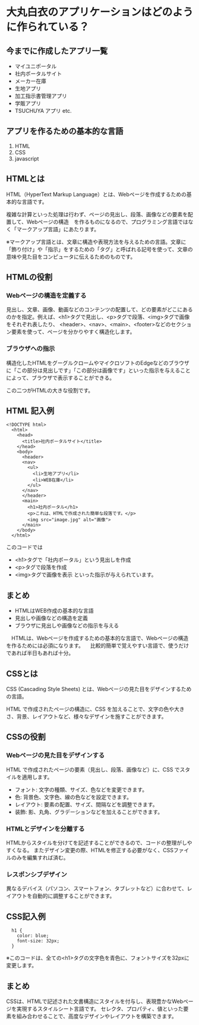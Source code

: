 # 大丸白衣のアプリケーションはどのように作られている？

## 今までに作成したアプリ一覧
- マイユニポータル
- 社内ポータルサイト
- メーカー在庫
- 生地アプリ
- 加工指示書管理アプリ
- 学販アプリ
- TSUCHUYA アプリ
etc.

## アプリを作るための基本的な言語
1. HTML
2. CSS
3. javascript

## HTMLとは
HTML（HyperText Markup Language）とは、Webページを作成するための基本的な言語です。

  複雑な計算といった処理は行わず、ページの見出し、段落、画像などの要素を配置して、Webページの構造　を作るものになるので、プログラミング言語ではなく「マークアップ言語」にあたります。

  ※マークアップ言語とは、文章に構造や表現方法を与えるための言語。文章に「飾り付け」や「指示」をするための「タグ」と呼ばれる記号を使って、文章の意味や見た目をコンピュータに伝えるためのものです。

## HTMLの役割
  ### Webページの構造を定義する
  見出し、文章、画像、動画などのコンテンツの配置して、どの要素がどこにあるのかを指定。例えば、\<h1>タグで見出し、\<p>タグで段落、\<img>タグで画像をそれぞれ表したり、
  \<header>、\<nav>、\<main>、\<footer>などのセクション要素を使って、ページを分かりやすく構造化します。
 
  ### ブラウザへの指示
  構造化したHTMLをグーグルクロームやマイクロソフトのEdgeなどのブラウザに「この部分は見出しです」「この部分は画像です」といった指示を与えることによって、ブラウザで表示することができる。

  この二つがHTMLの大きな役割です。

## HTML 記入例
```
<!DOCTYPE html>
  <html>
    <head>
      <title>社内ポータルサイト</title>
    </head>
    <body>
      <header>
      <nav>
        <ul>
          <li>生地アプリ</li>
          <li>WEB在庫</li>
        </ul>
      </nav>
      </header>
      <main>
        <h1>社内ポータル</h1>
        <p>これは、HTMLで作成された簡単な段落です。</p>
        <img src="image.jpg" alt="画像">
      </main>
    </body>
  </html>
```
このコードでは
  - \<h1>タグで「社内ポータル」という見出しを作成
  - \<p>タグで段落を作成
  - \<img>タグで画像を表示
といった指示が与えられています。

## まとめ
- HTMLはWEB作成の基本的な言語
- 見出しや画像などの構造を定義
- ブラウザに見出しや画像などの指示を与える

　HTMLは、Webページを作成するための基本的な言語で、Webページの構造を作るためには必須になります。
　比較的簡単で覚えやすい言語で、使うだけであれば半日もあれば十分。

## CSSとは
CSS (Cascading Style Sheets) とは、Webページの見た目をデザインするための言語。

  HTML で作成されたページの構造に、CSS を加えることで、文字の色や大きさ、背景、レイアウトなど、様々なデザインを施すことができます。

## CSSの役割
### Webページの見た目をデザインする
  HTML で作成されたページの要素（見出し、段落、画像など）に、CSS でスタイルを適用します。
  - フォント: 文字の種類、サイズ、色などを変更できます。
  - 色: 背景色、文字色、線の色などを設定できます。
  - レイアウト: 要素の配置、サイズ、間隔などを調整できます。
  - 装飾: 影、丸角、グラデーションなどを加えることができます。

### HTMLとデザインを分離する
  HTMLからスタイルを分けてを記述することができるので、コードの整理がしやすくなる。
  またデザイン変更の際、HTMLを修正する必要がなく、CSSファイルのみを編集すれば済む。

### レスポンシブデザイン
  異なるデバイス（パソコン、スマートフォン、タブレットなど）に合わせて、レイアウトを自動的に調整することができます。

## CSS記入例
```
  h1 {
    color: blue;
    font-size: 32px;
  }
```
※このコードは、全ての\<h1>タグの文字色を青色に、フォントサイズを32pxに変更します。

## まとめ
CSSは、HTMLで記述された文書構造にスタイルを付与し、表現豊かなWebページを実現するスタイルシート言語です。 セレクタ、プロパティ、値といった要素を組み合わせることで、高度なデザインやレイアウトを構築できます。